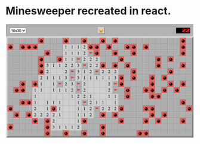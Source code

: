 # Minesweeper recreated in react.

![readmepic.png](https://raw.githubusercontent.com/emilmyresten/ReactMinesweeper/master/src/assets/readmepic.png?token=AG6T7M2BMZR4QSH4AKI253C74CWLC)
